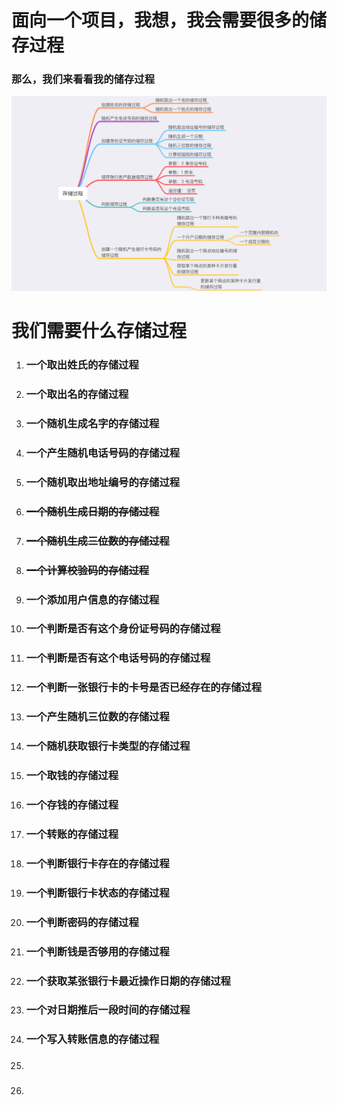 # 面向一个项目，我想，我会需要很多的储存过程

### 那么，我们来看看我的储存过程

![](/assets/Preview01.jpg)

# 我们需要什么存储过程

1. ### 一个取出姓氏的存储过程
2. ### 一个取出名的存储过程
3. ### 一个随机生成名字的存储过程
4. ### 一个产生随机电话号码的存储过程
5. ### 一个随机取出地址编号的存储过程
6. ### ~~一个随机生成日期的存储过程~~
7. ### ~~一个随机生成三位数的存储过程~~
8. ### ~~一个计算校验码的存储过程~~
9. ### 一个添加用户信息的存储过程
10. ### 一个判断是否有这个身份证号码的存储过程
11. ### 一个判断是否有这个电话号码的存储过程
12. ### 一个判断一张银行卡的卡号是否已经存在的存储过程
13. ### 一个产生随机三位数的存储过程
14. ### 一个随机获取银行卡类型的存储过程
15. ### 一个取钱的存储过程
16. ### 一个存钱的存储过程
17. ### 一个转账的存储过程
18. ### 一个判断银行卡存在的存储过程
19. ### 一个判断银行卡状态的存储过程
20. ### 一个判断密码的存储过程
21. ### 一个判断钱是否够用的存储过程
22. ### 一个获取某张银行卡最近操作日期的存储过程
23. ### 一个对日期推后一段时间的存储过程
24. ### 一个写入转账信息的存储过程
25. ### 
26. ### 



